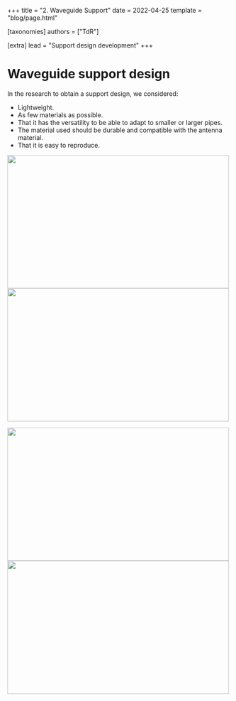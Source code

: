 +++
title = "2. Waveguide Support" 
date = 2022-04-25 
template = "blog/page.html"

[taxonomies] 
authors = ["TdR"]

[extra] 
lead = "Support design development"
+++

# Waveguide support design

In the research to obtain a support design, we considered:
- Lightweight.
- As few materials as possible.
- That it has the versatility to be able to adapt to smaller or larger pipes.
- The material used should be durable and compatible with the antenna material.
- That it is easy to reproduce.


<img src="https://i.imgur.com/hSVqjId.png" width="500" height="300"> <img src="https://i.imgur.com/QhS3IQn.png" width="500" height="300">

<img src="https://i.imgur.com/i77is0i.png" width="500" height="300"> <img src="https://i.imgur.com/R4a2en7.png" width="500" height="300">


